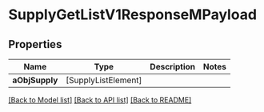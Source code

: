 # SupplyGetListV1ResponseMPayload

## Properties
Name | Type | Description | Notes
------------ | ------------- | ------------- | -------------
**aObjSupply** | [SupplyListElement] |  | 

[[Back to Model list]](../README.md#documentation-for-models) [[Back to API list]](../README.md#documentation-for-api-endpoints) [[Back to README]](../README.md)


